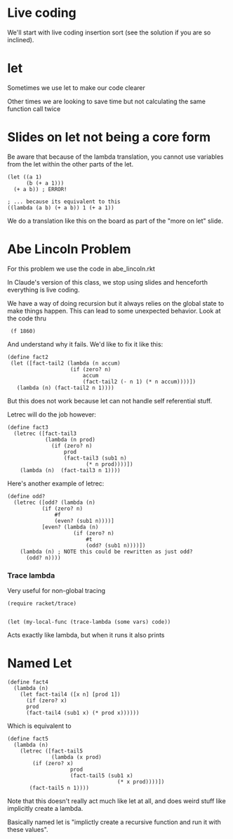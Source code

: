 # Live coding

We'll start with live coding insertion sort (see the solution if you
are so inclined).

# let

Sometimes we use let to make our code clearer

Other times we are looking to save time but not calculating the same
function call twice

# Slides on let not being a core form

Be aware that because of the lambda translation, you cannot use
variables from the let within the other parts of the let.

    (let ((a 1)
          (b (+ a 1))) 
      (+ a b)) ; ERROR!
    
    ; ... because its equivalent to this
    ((lambda (a b) (+ a b)) 1 (+ a 1))
    
We do a translation like this on the board as part of the "more on
let" slide.

# Abe Lincoln Problem

For this problem we use the code in abe_lincoln.rkt

In Claude's version of this class, we stop using slides and henceforth
everything is live coding.

We have a way of doing recursion but it always relies on the global
state to make things happen.  This can lead to some unexpected
behavior.  Look at the code thru

     (f 1860)
     
 And understand why it fails.  We'd like to fix it like this:
 
    (define fact2
     (let ([fact-tail2 (lambda (n accum)
                        (if (zero? n)
                            accum
                            (fact-tail2 (- n 1) (* n accum))))])
       (lambda (n) (fact-tail2 n 1))))

But this does not work because let can not handle self referential stuff.

Letrec will do the job however:

    (define fact3 
      (letrec ([fact-tail3 
                (lambda (n prod)
                  (if (zero? n)
                      prod
                      (fact-tail3 (sub1 n) 
                             (* n prod))))])
        (lambda (n)  (fact-tail3 n 1))))

Here's another example of letrec:

    (define odd?
      (letrec ([odd? (lambda (n) 
    		   (if (zero? n) 
    		       #f 
    		       (even? (sub1 n))))]
               [even? (lambda (n) 
                         (if (zero? n) 
                             #t 
                             (odd? (sub1 n))))])
        (lambda (n) ; NOTE this could be rewritten as just odd?
          (odd? n))))

### Trace lambda

Very useful for non-global tracing

    (require racket/trace)
    
    
    (let (my-local-func (trace-lambda (some vars) code))
    
Acts exactly like lambda, but when it runs it also prints

# Named Let

    (define fact4
      (lambda (n)
        (let fact-tail4 ([x n] [prod 1])
          (if (zero? x)
    	  prod
    	  (fact-tail4 (sub1 x) (* prod x))))))

Which is equivalent to

    (define fact5
      (lambda (n)
        (letrec ([fact-tail5
                  (lambda (x prod)
    		(if (zero? x)
                        prod
                        (fact-tail5 (sub1 x) 
                                       (* x prod))))])
           (fact-tail5 n 1))))
           
Note that this doesn't really act much like let at all, and does weird
stuff like implicitly create a lambda.

Basically named let is "implictly create a recursive function and run
it with these values".
